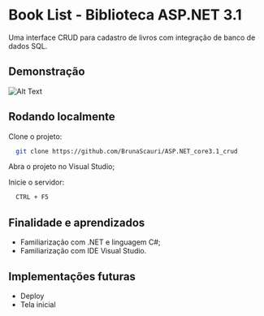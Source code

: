 
# Book List - Biblioteca ASP.NET 3.1

Uma interface CRUD para cadastro de livros com integração de banco de dados SQL.

## Demonstração

![Alt Text](https://i.ibb.co/vVj3PKf/demonstration.gif)
## Rodando localmente

Clone o projeto:

```bash
  git clone https://github.com/BrunaScauri/ASP.NET_core3.1_crud
````

Abra o projeto no Visual Studio;

Inicie o servidor:

```bash
  CTRL + F5
```


## Finalidade e aprendizados

- Familiarização com .NET e linguagem C#;
- Familiarização com IDE Visual Studio.


## Implementações futuras

- Deploy
- Tela inicial
